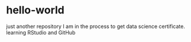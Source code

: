 # hello-world
just another repository
I am in the process to get data science certificate.
learning RStudio and GitHub
